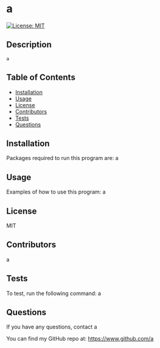 
  # a
  [![License: MIT](https://img.shields.io/badge/License-MIT-blue.svg)](https://opensource.org/licenses/MIT)

  ## Description
    a

  ## Table of Contents
  - [Installation](#installation)
  - [Usage](#usage)
  - [License](#license)
  - [Contributors](#contributors)
  - [Tests](#tests)
  - [Questions](#questions)

  ## Installation
  Packages required to run this program are: a
  
  ## Usage
  Examples of how to use this program: a

  ## License
  MIT

  ## Contributors
  a

  ## Tests
  To test, run the following command: a

  ## Questions
  If you have any questions, contact a

  You can find my GitHub repo at: https://www.github.com/a
  
